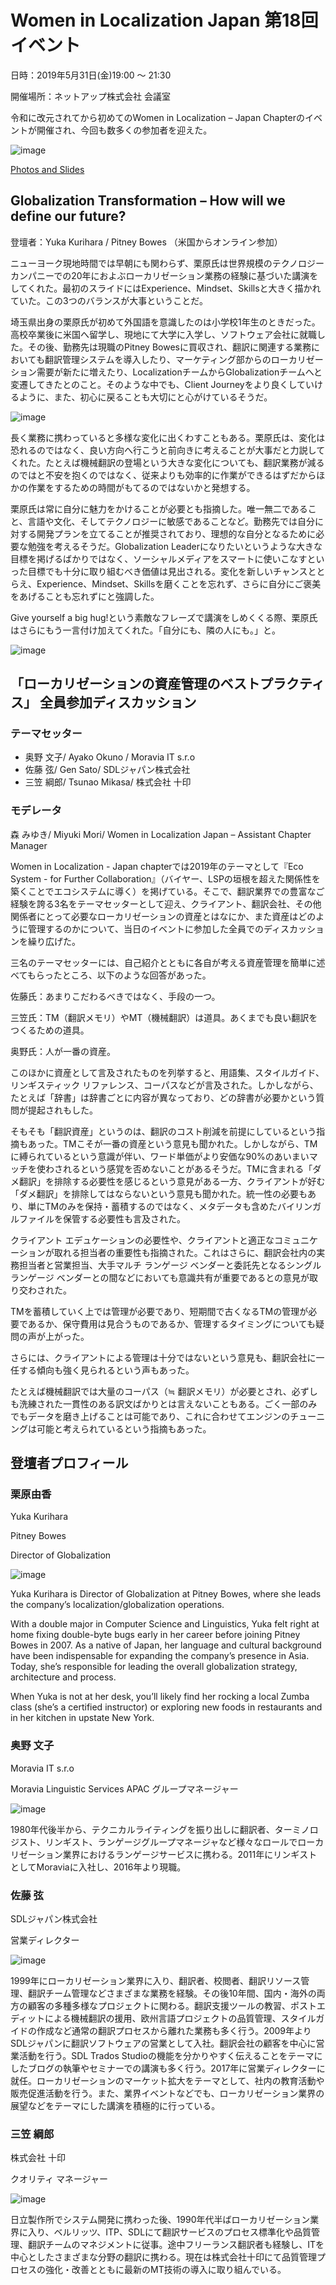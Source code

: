 # Women in Localization Japan 第18回イベント

日時：2019年5月31日(金)19:00 ～ 21:30

開催場所：ネットアップ株式会社 会議室

令和に改元されてから初めてのWomen in Localization – Japan Chapterのイベントが開催され、今回も数多くの参加者を迎えた。

![image](./img/18_01.png)

[Photos and Slides](https://drive.google.com/drive/folders/1a7fJnwRTmO-e3Uzy_d_Eqg42nPtYADZr)

## Globalization Transformation – How will we define our future? 
登壇者：Yuka Kurihara / Pitney Bowes （米国からオンライン参加）

ニューヨーク現地時間では早朝にも関わらず、栗原氏は世界規模のテクノロジーカンパニーでの20年におよぶローカリゼーション業務の経験に基づいた講演をしてくれた。最初のスライドにはExperience、Mindset、Skillsと大きく描かれていた。この3つのバランスが大事ということだ。

埼玉県出身の栗原氏が初めて外国語を意識したのは小学校1年生のときだった。高校卒業後に米国へ留学し、現地にて大学に入学し、ソフトウェア会社に就職した。その後、勤務先は現職のPitney Bowesに買収され、翻訳に関連する業務においても翻訳管理システムを導入したり、マーケティング部からのローカリゼーション需要が新たに増えたり、LocalizationチームからGlobalizationチームへと変遷してきたとのこと。そのような中でも、Client Journeyをより良くしていけるように、また、初心に戻ることも大切にと心がけているそうだ。

![image](./img/18_02.png)

長く業務に携わっていると多様な変化に出くわすこともある。栗原氏は、変化は恐れるのではなく、良い方向へ行こうと前向きに考えることが大事だと力説してくれた。たとえば機械翻訳の登場という大きな変化についても、翻訳業務が減るのではと不安を抱くのではなく、従来よりも効率的に作業ができるはずだからほかの作業をするための時間がもてるのではないかと発想する。

栗原氏は常に自分に魅力をかけることが必要とも指摘した。唯一無二であること、言語や文化、そしてテクノロジーに敏感であることなど。勤務先では自分に対する開発プランを立てることが推奨されており、理想的な自分となるために必要な勉強を考えるそうだ。Globalization Leaderになりたいというような大きな目標を掲げるばかりではなく、ソーシャルメディアをスマートに使いこなすといった目標でも十分に取り組むべき価値は見出される。変化を新しいチャンスととらえ、Experience、Mindset、Skillsを磨くことを忘れず、さらに自分にご褒美をあげることも忘れずにと強調した。

Give yourself a big hug!という素敵なフレーズで講演をしめくくる際、栗原氏はさらにもう一言付け加えてくれた。「自分にも、隣の人にも。」と。

![image](./img/18_03.png)

## 「ローカリゼーションの資産管理のベストプラクティス」 全員参加ディスカッション
### テーマセッター

- 奥野 文子/ Ayako Okuno / Moravia IT s.r.o
- 佐藤 弦/ Gen Sato/ SDLジャパン株式会社
- 三笠 綱郎/ Tsunao Mikasa/ 株式会社 十印

### モデレータ
森 みゆき/ Miyuki Mori/ Women in Localization Japan – Assistant Chapter Manager

Women in Localization - Japan chapterでは2019年のテーマとして『Eco System - for Further Collaboration』（バイヤー、LSPの垣根を超えた関係性を築くことでエコシステムに導く）を掲げている。そこで、翻訳業界での豊富なご経験を誇る3名をテーマセッターとして迎え、クライアント、翻訳会社、その他関係者にとって必要なローカリゼーションの資産とはなにか、また資産はどのように管理するのかについて、当日のイベントに参加した全員でのディスカッションを繰り広げた。

三名のテーマセッターには、自己紹介とともに各自が考える資産管理を簡単に述べてもらったところ、以下のような回答があった。

佐藤氏：あまりこだわるべきではなく、手段の一つ。

三笠氏：TM（翻訳メモリ）やMT（機械翻訳）は道具。あくまでも良い翻訳をつくるための道具。

奥野氏：人が一番の資産。

このほかに資産として言及されたものを列挙すると、用語集、スタイルガイド、リンギスティック リファレンス、コーパスなどが言及された。しかしながら、たとえば「辞書」は辞書ごとに内容が異なっており、どの辞書が必要かという質問が提起されもした。

そもそも「翻訳資産」というのは、翻訳のコスト削減を前提にしているという指摘もあった。TMこそが一番の資産という意見も聞かれた。しかしながら、TMに縛られているという意識が伴い、ワード単価がより安価な90%のあいまいマッチを使わされるという感覚を否めないことがあるそうだ。TMに含まれる「ダメ翻訳」を排除する必要性を感じるという意見がある一方、クライアントが好む「ダメ翻訳」を排除してはならないという意見も聞かれた。統一性の必要もあり、単にTMのみを保持・蓄積するのではなく、メタデータも含めたバイリンガルファイルを保管する必要性も言及された。

クライアント エデュケーションの必要性や、クライアントと適正なコミュニケーションが取れる担当者の重要性も指摘された。これはさらに、翻訳会社内の実務担当者と営業担当、大手マルチ ランゲージ  ベンダーと委託先となるシングル ランゲージ ベンダーとの間などにおいても意識共有が重要であるとの意見が取り交わされた。

TMを蓄積していく上では管理が必要であり、短期間で古くなるTMの管理が必要であるか、保守費用は見合うものであるか、管理するタイミングについても疑問の声が上がった。

さらには、クライアントによる管理は十分ではないという意見も、翻訳会社に一任する傾向も強く見られるという声もあった。


たとえば機械翻訳では大量のコーパス（≒ 翻訳メモリ）が必要とされ、必ずしも洗練された一貫性のある訳文ばかりとは言えないこともある。ごく一部のみでもデータを磨き上げることは可能であり、これに合わせてエンジンのチューニングは可能と考えられているという指摘もあった。

## 登壇者プロフィール
### 栗原由香
Yuka Kurihara

Pitney Bowes

Director of Globalization

![image](./img/18_04.png)

Yuka Kurihara is Director of Globalization at Pitney Bowes, where she leads the company’s localization/globalization operations.

With a double major in Computer Science and Linguistics, Yuka felt right at home fixing double-byte bugs early in her career before joining Pitney Bowes in 2007. As a native of Japan, her language and cultural background have been indispensable for expanding the company’s presence in Asia. Today, she’s responsible for leading the overall globalization strategy, architecture and process.

When Yuka is not at her desk, you’ll likely find her rocking a local Zumba class (she’s a certified instructor) or exploring new foods in restaurants and in her kitchen in upstate New York.

### 奥野 文子
Moravia IT s.r.o

Moravia Linguistic Services APAC グループマネージャー

![image](./img/18_05.png)

1980年代後半から、テクニカルライティングを振り出しに翻訳者、ターミノロジスト、リンギスト、ランゲージグループマネージャなど様々なロールでローカリゼーション業界におけるランゲージサービスに携わる。2011年にリンギストとしてMoraviaに入社し、2016年より現職。

### 佐藤 弦
SDLジャパン株式会社

営業ディレクター

![image](./img/18_06.png)

1999年にローカリゼーション業界に入り、翻訳者、校閲者、翻訳リソース管理、翻訳チーム管理などさまざまな業務を経験。その後10年間、国内・海外の両方の顧客の多種多様なプロジェクトに関わる。翻訳支援ツールの教習、ポストエディットによる機械翻訳の援用、欧州言語プロジェクトの品質管理、スタイルガイドの作成など通常の翻訳プロセスから離れた業務も多く行う。2009年よりSDLジャパンに翻訳ソフトウェアの営業として入社。翻訳会社の顧客を中心に営業活動を行う。SDL Trados Studioの機能を分かりやすく伝えることをテーマにしたブログの執筆やセミナーでの講演も多く行う。2017年に営業ディレクターに就任。ローカリゼーションのマーケット拡大をテーマとして、社内の教育活動や販売促進活動を行う。また、業界イベントなどでも、ローカリゼーション業界の展望などをテーマにした講演を積極的に行っている。

### 三笠 綱郎

株式会社 十印

クオリティ マネージャー

![image](./img/18_07.png)

日立製作所でシステム開発に携わった後、1990年代半ばローカリゼーション業界に入り、ベルリッツ、ITP、SDLにて翻訳サービスのプロセス標準化や品質管理、翻訳チームのマネジメントに従事。途中フリーランス翻訳者も経験し、ITを中心としたさまざまな分野の翻訳に携わる。現在は株式会社十印にて品質管理プロセスの強化・改善とともに最新のMT技術の導入に取り組んでいる。
